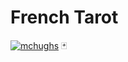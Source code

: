 # French Tarot

[![mchughs](https://circleci.com/gh/mchughs/french-tarot.svg?style=svg)](https://app.circleci.com/pipelines/github/mchughs/french-tarot)
🃏
